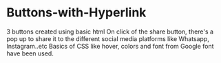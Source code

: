 # Buttons-with-Hyperlink
3 buttons created using basic html
On click of the share button, there's a pop up to share it to the different social media platforms like Whatsapp, Instagram..etc
Basics of CSS like hover, colors and font from Google font have been used.
